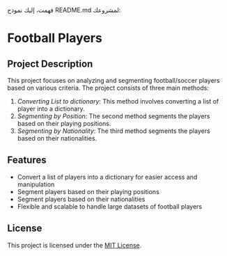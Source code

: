 فهمت، إليك نموذج README.md لمشروعك:

# Football Players 

## Project Description
This project focuses on analyzing and segmenting football/soccer players based on various criteria. The project consists of three main methods:

1. *Converting List to dictionary*: This method involves converting a list of player into a dictionary.
2. *Segmenting by Position*: The second method segments the players based on their playing positions.
3. *Segmenting by Nationality*: The third method segments the players based on their nationalities.
   
## Features
- Convert a list of players into a dictionary for easier access and manipulation
- Segment players based on their playing positions
- Segment players based on their nationalities
- Flexible and scalable to handle large datasets of football players


## License
This project is licensed under the [MIT License](LICENSE).

